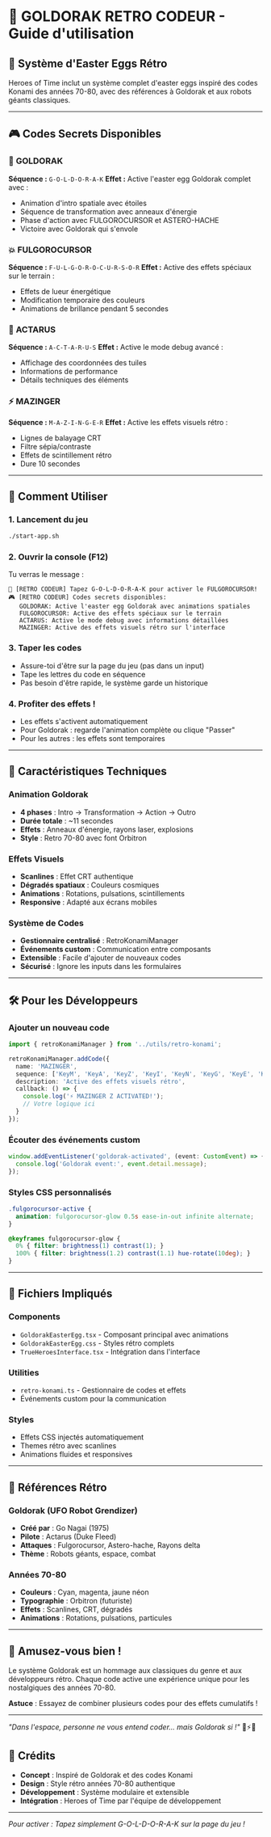 # 🚀 GOLDORAK RETRO CODEUR - Guide d'utilisation

## 🎯 Système d'Easter Eggs Rétro

Heroes of Time inclut un système complet d'easter eggs inspiré des codes Konami des années 70-80, avec des références à Goldorak et aux robots géants classiques.

---

## 🎮 Codes Secrets Disponibles

### 🚀 **GOLDORAK** 
**Séquence :** `G-O-L-D-O-R-A-K`
**Effet :** Active l'easter egg Goldorak complet avec :
- Animation d'intro spatiale avec étoiles
- Séquence de transformation avec anneaux d'énergie
- Phase d'action avec FULGOROCURSOR et ASTERO-HACHE
- Victoire avec Goldorak qui s'envole

### 💥 **FULGOROCURSOR**
**Séquence :** `F-U-L-G-O-R-O-C-U-R-S-O-R`
**Effet :** Active des effets spéciaux sur le terrain :
- Effets de lueur énergétique
- Modification temporaire des couleurs
- Animations de brillance pendant 5 secondes

### 🤖 **ACTARUS**
**Séquence :** `A-C-T-A-R-U-S`
**Effet :** Active le mode debug avancé :
- Affichage des coordonnées des tuiles
- Informations de performance
- Détails techniques des éléments

### ⚡ **MAZINGER**
**Séquence :** `M-A-Z-I-N-G-E-R`
**Effet :** Active les effets visuels rétro :
- Lignes de balayage CRT
- Filtre sépia/contraste
- Effets de scintillement rétro
- Dure 10 secondes

---

## 🎪 Comment Utiliser

### 1. **Lancement du jeu**
```bash
./start-app.sh
```

### 2. **Ouvrir la console** (F12)
Tu verras le message :
```
🚀 [RETRO CODEUR] Tapez G-O-L-D-O-R-A-K pour activer le FULGOROCURSOR!
🎮 [RETRO CODEUR] Codes secrets disponibles:
   GOLDORAK: Active l'easter egg Goldorak avec animations spatiales
   FULGOROCURSOR: Active des effets spéciaux sur le terrain
   ACTARUS: Active le mode debug avec informations détaillées
   MAZINGER: Active des effets visuels rétro sur l'interface
```

### 3. **Taper les codes**
- Assure-toi d'être sur la page du jeu (pas dans un input)
- Tape les lettres du code en séquence
- Pas besoin d'être rapide, le système garde un historique

### 4. **Profiter des effets !**
- Les effets s'activent automatiquement
- Pour Goldorak : regarde l'animation complète ou clique "Passer"
- Pour les autres : les effets sont temporaires

---

## 🎨 Caractéristiques Techniques

### **Animation Goldorak**
- **4 phases** : Intro → Transformation → Action → Outro
- **Durée totale** : ~11 secondes
- **Effets** : Anneaux d'énergie, rayons laser, explosions
- **Style** : Retro 70-80 avec font Orbitron

### **Effets Visuels**
- **Scanlines** : Effet CRT authentique
- **Dégradés spatiaux** : Couleurs cosmiques
- **Animations** : Rotations, pulsations, scintillements
- **Responsive** : Adapté aux écrans mobiles

### **Système de Codes**
- **Gestionnaire centralisé** : RetroKonamiManager
- **Événements custom** : Communication entre composants
- **Extensible** : Facile d'ajouter de nouveaux codes
- **Sécurisé** : Ignore les inputs dans les formulaires

---

## 🛠️ Pour les Développeurs

### **Ajouter un nouveau code**
```typescript
import { retroKonamiManager } from '../utils/retro-konami';

retroKonamiManager.addCode({
  name: 'MAZINGER',
  sequence: ['KeyM', 'KeyA', 'KeyZ', 'KeyI', 'KeyN', 'KeyG', 'KeyE', 'KeyR'],
  description: 'Active des effets visuels rétro',
  callback: () => {
    console.log('⚡ MAZINGER Z ACTIVATED!');
    // Votre logique ici
  }
});
```

### **Écouter des événements custom**
```typescript
window.addEventListener('goldorak-activated', (event: CustomEvent) => {
  console.log('Goldorak event:', event.detail.message);
});
```

### **Styles CSS personnalisés**
```css
.fulgorocursor-active {
  animation: fulgorocursor-glow 0.5s ease-in-out infinite alternate;
}

@keyframes fulgorocursor-glow {
  0% { filter: brightness(1) contrast(1); }
  100% { filter: brightness(1.2) contrast(1.1) hue-rotate(10deg); }
}
```

---

## 🔧 Fichiers Impliqués

### **Components**
- `GoldorakEasterEgg.tsx` - Composant principal avec animations
- `GoldorakEasterEgg.css` - Styles rétro complets
- `TrueHeroesInterface.tsx` - Intégration dans l'interface

### **Utilities**
- `retro-konami.ts` - Gestionnaire de codes et effets
- Événements custom pour la communication

### **Styles**
- Effets CSS injectés automatiquement
- Themes rétro avec scanlines
- Animations fluides et responsives

---

## 🎯 Références Rétro

### **Goldorak (UFO Robot Grendizer)**
- **Créé par** : Go Nagai (1975)
- **Pilote** : Actarus (Duke Fleed)
- **Attaques** : Fulgorocursor, Astero-hache, Rayons delta
- **Thème** : Robots géants, espace, combat

### **Années 70-80**
- **Couleurs** : Cyan, magenta, jaune néon
- **Typographie** : Orbitron (futuriste)
- **Effets** : Scanlines, CRT, dégradés
- **Animations** : Rotations, pulsations, particules

---

## 🚀 Amusez-vous bien !

Le système Goldorak est un hommage aux classiques du genre et aux développeurs rétro. Chaque code active une expérience unique pour les nostalgiques des années 70-80.

**Astuce** : Essayez de combiner plusieurs codes pour des effets cumulatifs !

---

*"Dans l'espace, personne ne vous entend coder... mais Goldorak si !"* 🚀⚡🤖

## 🎪 Crédits

- **Concept** : Inspiré de Goldorak et des codes Konami
- **Design** : Style rétro années 70-80 authentique  
- **Développement** : Système modulaire et extensible
- **Intégration** : Heroes of Time par l'équipe de développement

---

*Pour activer : Tapez simplement G-O-L-D-O-R-A-K sur la page du jeu !* 